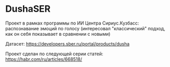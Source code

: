 # DushaSER

Проект в рамках программы по ИИ Центра Сириус.Кузбасс: распознавание эмоций по голосу (интересовал "классический" подход, как он себя показывает в сравнении с новыми)

Датасет: https://developers.sber.ru/portal/products/dusha

Проект сделан по следующей серии статей: https://habr.com/ru/articles/668518/
